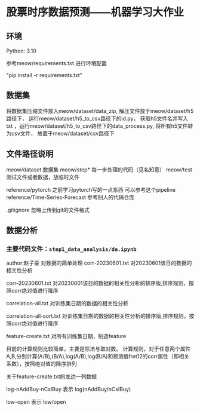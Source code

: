 # 股票时序数据预测——机器学习大作业

## 环境

Python: 3.10

参考meow/requirements.txt 进行环境配置

"pip install -r requirements.txt"

## 数据集

将数据集压缩文件放入meow/dataset/data_zip, 解压文件放于meow/dataset/h5路径下， 运行meow/dataset/h5_to_csv路径下的id.py， 获取h5文件名并写入txt ，运行meow/dataset/h5_to_csv路径下的data_process.py, 将所有h5文件转为csv文件， 放置于meow/dataset/csv路径下

## 文件路径说明

meow/dataset 数据集
meow/step* 每一步处理的代码（见名知意）
meow/test 测试文件或者数据，放临时文件

reference/pytorch 之前学习pytorch写的一点东西 可以参考这个pipeline
reference/Time-Series-Forecast 参考别人的代码仓库

.gitignore 忽略上传到git的文件格式

## 数据分析 
### 主要代码文件：`step1_data_analysis/da.ipynb`
author:赵子豪
对数据的简单处理
corr-20230601.txt 对20230601该日的数据的相关性分析

corr-20230601.txt 对20230601该日的数据的相关性分析的排序版,排序规则，按照corr绝对值进行降序

correlation-all.txt 对训练集日期的数据的相关性分析

correlation-all-sort.txt 对训练集日期的数据的相关性分析的排序版,排序规则，按照corr绝对值进行降序

feature-create.txt 对所有训练集日期，制造feature

目前的计算规则比较简单，主要是除法与取对数。
计算规则，对于任意两个属性A,B,分别计算(A/B),(B/A),log(A/B),log(B/A)和预测值fret12的corr属性（即相关系数），按照绝对值的降序排列

关于feature-create.txt的左边一列数据

log-nAddBuy-nCxlBuy   表示 log(nAddBuy/nCxlBuy)

low-open              表示 low/open

